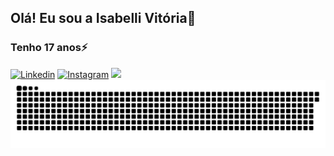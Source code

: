 ## Olá! Eu sou a Isabelli Vitória🥀
### Tenho 17 anos⚡ 

[![Linkedin](https://img.shields.io/badge/LinkedIn-0077B5?style=for-the-badge&logo=linkedin&logoColor=white
)](https://www.linkedin.com/in/isabelli-vit%C3%B3ria-37514a20b/)
[![Instagram](https://img.shields.io/badge/Instagram-E4405F?style=for-the-badge&logo=instagram&logoColor=white
)](https://www.instagram.com/unow.iv/?next=%2F)
<a href = "mailto:isabelliv797@gmail.com" target="_blank"><img src="https://img.shields.io/badge/Gmail-D14836?style=for-the-badge&logo=gmail&logoColor=white" target="_blank"></a>
![snake gif](https://github.com/yasminvic/yasminvic/blob/output/github-contribution-grid-snake.svg)


